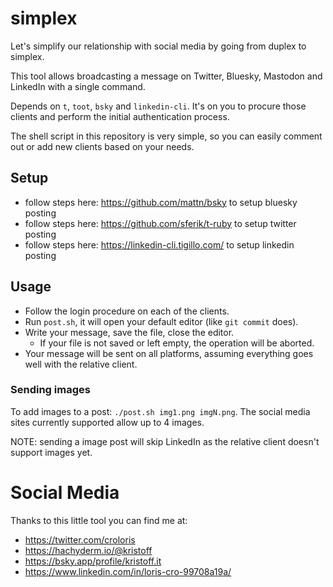 # simplex

Let's simplify our relationship with social media by going from duplex to simplex.

This tool allows broadcasting a message on Twitter, Bluesky, Mastodon and LinkedIn with a single command.

Depends on `t`, `toot`, `bsky` and `linkedin-cli`. It's on you to procure those clients and perform the initial authentication process.

The shell script in this repository is very simple, so you can easily comment out or add new clients based on your needs.

## Setup
- follow steps here: https://github.com/mattn/bsky to setup bluesky posting
- follow steps here: https://github.com/sferik/t-ruby to setup twitter posting
- follow steps here: https://linkedin-cli.tigillo.com/ to setup linkedin posting

## Usage
- Follow the login procedure on each of the clients.
- Run `post.sh`, it will open your default editor (like `git commit` does). 
- Write your message, save the file, close the editor.
   - If your file is not saved or left empty, the operation will be aborted.
- Your message will be sent on all platforms, assuming everything goes well with the relative client.

### Sending images
To add images to a post: `./post.sh img1.png imgN.png`. 
The social media sites currently supported allow up to 4 images.

NOTE: sending a image post will skip LinkedIn as the relative client doesn't support images yet.

# Social Media

Thanks to this little tool you can find me at:

- https://twitter.com/croloris
- https://hachyderm.io/@kristoff
- https://bsky.app/profile/kristoff.it
- https://www.linkedin.com/in/loris-cro-99708a19a/
